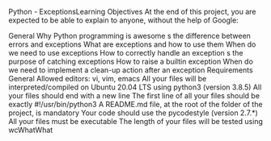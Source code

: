  Python - ExceptionsLearning
 Objectives
At the end of this project, you are expected to be able to explain to anyone, without the help of Google:

General
Why Python programming is awesome
s the difference between errors and exceptions
What are exceptions and how to use them
When do we need to use exceptions
How to correctly handle an exception
s the purpose of catching exceptions
How to raise a builtin exception
When do we need to implement a clean-up action after an exception
Requirements
General
Allowed editors: vi, vim, emacs
All your files will be interpreted/compiled on Ubuntu 20.04 LTS using python3 (version 3.8.5)
All your files should end with a new line
The first line of all your files should be exactly #!/usr/bin/python3
A README.md file, at the root of the folder of the project, is mandatory
Your code should use the pycodestyle (version 2.7.*)
All your files must be executable
The length of your files will be tested using wcWhatWhat